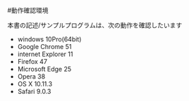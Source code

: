 #動作確認環境

本書の記述/サンプルプログラムは、次の動作を確認したいます

- windows 10Pro(64bit)
 - Google Chrome 51
 - internet Explorer 11
 - Firefox 47
 - Microsoft Edge 25
 - Opera 38
- OS X 10.11.3
 - Safari 9.0.3